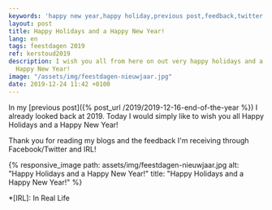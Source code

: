 ```yaml
---
keywords: 'happy new year,happy holiday,previous post,feedback,twitter'
layout: post
title: Happy Holidays and a Happy New Year!
lang: en
tags: feestdagen 2019
ref: kerstoud2019
description: I wish you all from here on out very happy holidays and a very
  Happy New Year!
image: "/assets/img/feestdagen-nieuwjaar.jpg"
date: 2019-12-24 11:42 +0100
---
```

In my [previous post]({% post_url /2019/2019-12-16-end-of-the-year %}) I already looked back at 2019. Today I would simply like to wish you all Happy Holidays and a Happy New Year!

Thank you for reading my blogs and the feedback I'm receiving through Facebook/Twitter and IRL!

{% responsive_image path: assets/img/feestdagen-nieuwjaar.jpg alt: "Happy Holidays and a Happy New Year!" title: "Happy Holidays and a Happy New Year!" %}

*[IRL]: In Real Life
